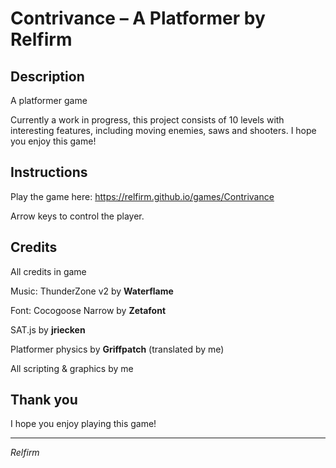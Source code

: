 # Contrivance – A Platformer by Relfirm

## Description
A platformer game

Currently a work in progress, this project consists of 10 levels with interesting features, including moving enemies, saws and shooters. I hope you enjoy this game!

## Instructions
Play the game here:
https://relfirm.github.io/games/Contrivance

Arrow keys to control the player.

## Credits
All credits in game

Music: ThunderZone v2 by **Waterflame**

Font: Cocogoose Narrow by **Zetafont**

SAT.js by **jriecken**

Platformer physics by **Griffpatch** (translated by me)

All scripting & graphics by me

## Thank you
I hope you enjoy playing this game!

---

*Relfirm*
